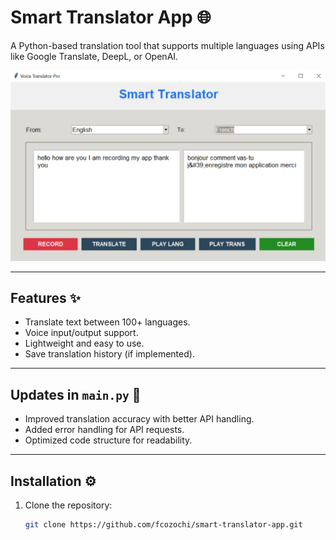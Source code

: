 # Smart Translator App 🌐

A Python-based translation tool that supports multiple languages using APIs like Google Translate, DeepL, or OpenAI.

[![App Screenshot](https://github.com/fcozochi/smart-translator-app/blob/main/translation.PNG)](https://github.com/fcozochi/smart-translator-app/blob/main/translation.PNG)

---

## **Features** ✨
- Translate text between 100+ languages.
- Voice input/output support.
- Lightweight and easy to use.
- Save translation history (if implemented).

---

## **Updates in `main.py`** 🔄
- Improved translation accuracy with better API handling.
- Added error handling for API requests.
- Optimized code structure for readability.

---

## **Installation** ⚙️
1. Clone the repository:
   ```bash
   git clone https://github.com/fcozochi/smart-translator-app.git